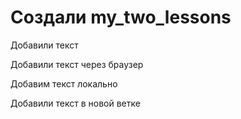 ﻿# Создали my_two_lessons

Добавили текст 

Добавили текст через браузер

Добавим текст локально

Добавили текст в новой ветке